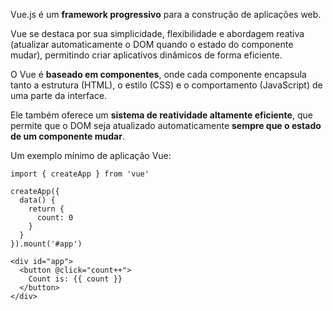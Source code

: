 Vue.js é um **framework progressivo** para a construção de aplicações web. 

Vue se destaca por sua simplicidade, flexibilidade e abordagem reativa (atualizar automaticamente o DOM quando o estado do componente mudar), permitindo criar aplicativos dinâmicos de forma eficiente. 

O Vue é **baseado em componentes**, onde cada componente encapsula tanto a estrutura (HTML), o estilo (CSS) e o comportamento (JavaScript) de uma parte da interface. 

Ele também oferece um **sistema de reatividade altamente eficiente**, que permite que o DOM seja atualizado automaticamente **sempre que o estado de um componente mudar**.

Um exemplo mínimo de aplicação Vue:

```
import { createApp } from 'vue'

createApp({
  data() {
    return {
      count: 0
    }
  }
}).mount('#app')

<div id="app">
  <button @click="count++">
    Count is: {{ count }}
  </button>
</div>
```
